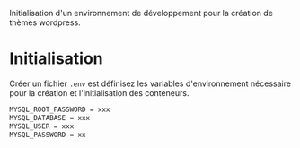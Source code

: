 Initialisation d'un environnement de développement pour la création de thèmes wordpress.

# Initialisation

Créer un fichier `.env` est définisez les variables d'environnement nécessaire pour la création et l'initialisation des conteneurs.

```bash
MYSQL_ROOT_PASSWORD = xxx
MYSQL_DATABASE = xxx
MYSQL_USER = xxx
MYSQL_PASSWORD = xx
```